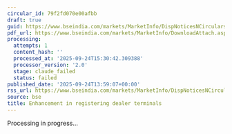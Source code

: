 ```yaml
---
circular_id: 79f2fd070e00afbb
draft: true
guid: https://www.bseindia.com/markets/MarketInfo/DispNoticesNCirculars.aspx?Noticeid={5F76F509-59AF-4553-92F8-5EBFC85D149C}&noticeno=20250924-54&dt=09/24/2025&icount=54&totcount=60&flag=0
pdf_url: https://www.bseindia.com/markets/MarketInfo/DownloadAttach.aspx?id=20250924-54&attachedId=260ce4d0-f3d2-4b8d-b5fa-1a96fd362a18
processing:
  attempts: 1
  content_hash: ''
  processed_at: '2025-09-24T15:30:42.309388'
  processor_version: '2.0'
  stage: claude_failed
  status: failed
published_date: '2025-09-24T13:59:07+00:00'
rss_url: https://www.bseindia.com/markets/MarketInfo/DispNoticesNCirculars.aspx?Noticeid={5F76F509-59AF-4553-92F8-5EBFC85D149C}&noticeno=20250924-54&dt=09/24/2025&icount=54&totcount=60&flag=0
source: bse
title: Enhancement in registering dealer terminals
---
```


Processing in progress...